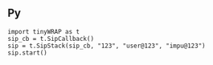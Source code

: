 ## Py
    import tinyWRAP as t
    sip_cb = t.SipCallback()
    sip = t.SipStack(sip_cb, "123", "user@123", "impu@123")
    sip.start()

